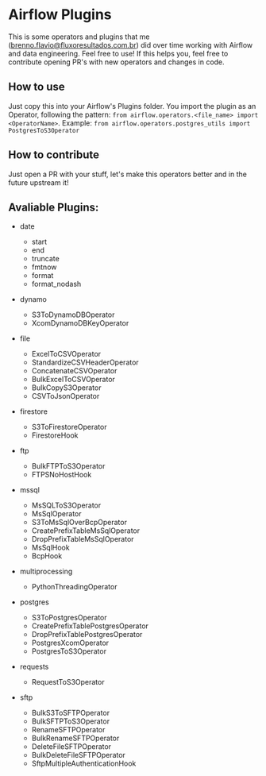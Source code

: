 # Airflow Plugins

This is some operators and plugins that me (brenno.flavio@fluxoresultados.com.br) did over time working with Airflow and data engineering. Feel free to use! If this helps you, feel free to contribute opening PR's with new operators and changes in code.

## How to use

Just copy this into your Airflow's Plugins folder. You import the plugin as an Operator, following the pattern: `from airflow.operators.<file_name> import <OperatorName>`. Example: `from airflow.operators.postgres_utils import PostgresToS3Operator`

## How to contribute

Just open a PR with your stuff, let's make this operators better and in the future upstream it!

## Avaliable Plugins:
- date
    - start
    - end
    - truncate
    - fmtnow
    - format
    - format_nodash

- dynamo
    - S3ToDynamoDBOperator
    - XcomDynamoDBKeyOperator

- file
    - ExcelToCSVOperator
    - StandardizeCSVHeaderOperator
    - ConcatenateCSVOperator
    - BulkExcelToCSVOperator
    - BulkCopyS3Operator
    - CSVToJsonOperator

- firestore
    - S3ToFirestoreOperator
    - FirestoreHook

- ftp
    - BulkFTPToS3Operator
    - FTPSNoHostHook

- mssql
    - MsSQLToS3Operator
    - MsSqlOperator
    - S3ToMsSqlOverBcpOperator
    - CreatePrefixTableMsSqlOperator
    - DropPrefixTableMsSqlOperator
    - MsSqlHook
    - BcpHook

- multiprocessing
    - PythonThreadingOperator

- postgres
    - S3ToPostgresOperator
    - CreatePrefixTablePostgresOperator
    - DropPrefixTablePostgresOperator
    - PostgresXcomOperator
    - PostgresToS3Operator

- requests
    - RequestToS3Operator

- sftp
    - BulkS3ToSFTPOperator
    - BulkSFTPToS3Operator
    - RenameSFTPOperator
    - BulkRenameSFTPOperator
    - DeleteFileSFTPOperator
    - BulkDeleteFileSFTPOperator
    - SftpMultipleAuthenticationHook
